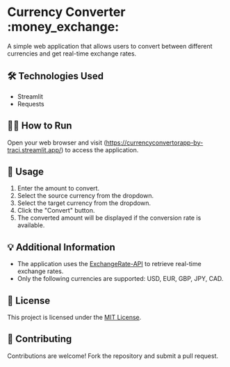 # Currency Converter :money_exchange:

A simple web application that allows users to convert between different currencies and get real-time exchange rates.


## 🛠️ Technologies Used

- Streamlit
- Requests

## 🏃‍♂️ How to Run

Open your web browser and visit (https://currencyconvertorapp-by-traci.streamlit.app/) to access the application.

## 🔧 Usage

1. Enter the amount to convert.
2. Select the source currency from the dropdown.
3. Select the target currency from the dropdown.
4. Click the "Convert" button.
5. The converted amount will be displayed if the conversion rate is available.

## 💡 Additional Information

- The application uses the [ExchangeRate-API](https://www.exchangerate-api.com/) to retrieve real-time exchange rates.
- Only the following currencies are supported: USD, EUR, GBP, JPY, CAD.

## 📄 License

This project is licensed under the [MIT License](LICENSE).

## 🙌 Contributing

Contributions are welcome! Fork the repository and submit a pull request.
